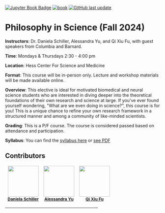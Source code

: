 <div align="left">

<a target="_blank" rel="noopener noreferrer" href="https://github.com/fuqixiu/WAWED_course">![Jupyter Book Badge](https://jupyterbook.org/badge.svg)</a> <a target="_blank" rel="noopener noreferrer" href="https://github.com/fuqixiu/WAWED_course/actions/workflows/deploy-book.yml">![book](https://github.com/fuqixiu/WAWED_course/actions/workflows/deploy-book.yml/badge.svg)</a> <a target="_blank" rel="noopener noreferrer" href="https://github.com/fuqixiu/WAWED_course">![GitHub last update](https://img.shields.io/github/last-commit/fuqixiu/WAWED_course?color=blue&label=last%20update)</a>

</div>

# Philosophy in Science (Fall 2024)

**Instructors**: Dr. Daniela Schiller, Alessandra Yu, and Qi Xiu Fu, with guest speakers from Columbia and Barnard.

**Time**: Mondays & Thursdays 2:30 - 4:00 pm

**Location**: Hess Center For Science and Medicine 

**Format**: This course will be in-person only. Lecture and workshop materials will be made available online. 

**Overview**: This elective is ideal for motivated biomedical and neural science students who are interested in diving deeper into the theoretical foundations of their own research and science at large. If you've ever found yourself wondering, "What are we even doing in science?", this course is for you! This is a unique chance to refine your own research framework in a structured manner and among a community of like-minded scientists. 

**Grading**: This is a P/F course. The course is considered passed based on attendance and participation. 

**Syllabus**: You can find the [syllabus here](https://docs.google.com/document/d/1tx6v-naeueA7h2SD75vm3g2DXtTpVJGpVaN6YEEZJ9E/edit?usp=sharing) or [see PDF](https://github.com/fuqixiu/WAWED_course/blob/main/docs/Philosophy%20in%20Science%20WAWED_%20Syllabus%20-%20Final.pdf)

## Contributors

<table role="table" style="margin-left: 0px auto;">
    <thead role="rowgroup">
        <tr role="row">
            <td align="center" role="columnheader"><a target="_blank" rel="noopener noreferrer" href="https://scholars.mssm.edu/en/persons/daniela-schiller"><img src="https://www.mountsinai.org/files/fad_img_new/89/0000076810088827349971/0000072500013293193151.jpg"
            style="width: 100px; height: 100px; object-fit: cover;  object-position: top;" alt=""/></a><br/><sub><a target="_blank" rel="noopener noreferrer" href="https://scholars.mssm.edu/en/persons/daniela-schiller"><b>Daniela Schiller</b></a><br/></sub></td>
            <td align="center" role="columnheader"><a target="_blank" rel="noopener noreferrer" href="https://x.com/AlessandraNCYu"><img src="https://i1.rgstatic.net/ii/profile.image/11431281103130614-1669623997440_Q512/Alessandra-Nicoletta-Cruz-Yu.jpg" width="100px;" alt=""/></a><br /><sub><a target="_blank" rel="noopener noreferrer" href="https://x.com/AlessandraNCYu"><b>Alessandra Yu</b></a><br/></sub></td>
            <td align="center" role="columnheader"><a target="_blank" rel="noopener noreferrer" href="https://qixiufu.weebly.com/"><img src="https://www.mountsinai.org/files/fad_img_new/67/0000076810092541695041/0000072500085720504821.jpg" style="width: 100px; height: 100px; object-fit: cover;  object-position: top;" alt=""/></a><br /><sub><a target="_blank" rel="noopener noreferrer" href="https://github.com/fuqixiu/WAWED_course/commits?author=fuqixiu"><b>Qi Xiu Fu</b></a><br/></sub></td>
        </tr>
        </thead>
</table>

<hr width="60%">